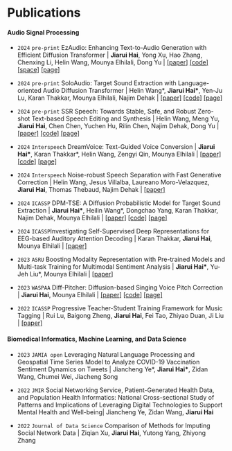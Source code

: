 
# Publications

#### Audio Signal Processing
- ``2024`` ``pre-print`` EzAudio: Enhancing Text-to-Audio Generation with Efficient Diffusion Transformer \| **Jiarui Hai**, Yong Xu, Hao Zhang, Chenxing Li, Helin Wang, Mounya Elhilali, Dong Yu \| [[paper]](https://arxiv.org/pdf/2409.10819) [[code]](https://github.com/haidog-yaqub/EzAudio) [[space]](https://huggingface.co/spaces/OpenSound/EzAudio) [[page]](https://haidog-yaqub.github.io/EzAudio-Page/)

- ``2024`` ``pre-print`` SoloAudio: Target Sound Extraction with Language-oriented Audio Diffusion Transformer \| Helin Wang*, **Jiarui Hai\***, Yen-Ju Lu, Karan Thakkar, Mounya Elhilali, Najim Dehak \| [[paper]](https://www.arxiv.org/pdf/2409.08425) [[code]](https://github.com/WangHelin1997/SoloAudio) [[page]](https://wanghelin1997.github.io/SoloAudio-Demo/)

- ``2024`` ``pre-print`` SSR Speech: Towards Stable, Safe, and Robust Zero-shot Text-based Speech Editing and Synthesis \| Helin Wang, Meng Yu, **Jiarui Hai**, Chen Chen, Yuchen Hu, Rilin Chen, Najim Dehak, Dong Yu  \| [[paper]](https://arxiv.org/pdf/2409.07556) [[code]](https://github.com/WangHelin1997/SSR-Speech) [[page]](https://wanghelin1997.github.io/SSR-Speech-Demo/)

- ``2024`` ``Interspeech`` DreamVoice: Text-Guided Voice Conversion \| **Jiarui Hai\***, Karan Thakkar*, Helin Wang, Zengyi Qin, Mounya Elhilali \| [[paper]](https://arxiv.org/pdf/2406.16314) [[code]](https://github.com/myshell-ai/DreamVoice) [[page]](https://research.myshell.ai/dreamvoice)

- ``2024`` ``Interspeech`` Noise-robust Speech Separation with Fast Generative Correction \| Helin Wang, Jesus Villalba, Laureano Moro-Velazquez, **Jiarui Hai**, Thomas Thebaud, Najim Dehak \| [[paper]](https://www.arxiv.org/abs/2406.07461)

- ``2024`` ``ICASSP`` DPM-TSE: A Diffusion Probabilistic Model for Target Sound Extraction \|  **Jiarui Hai\***, Heilin Wang\*, Dongchao Yang, Karan Thakkar, Najim Dehak, Mounya Elhilali \| [[paper]](https://arxiv.org/pdf/2406.16314) [[code]](https://github.com/haidog-yaqub/DPMTSE/tree/main) [[page]](https://jhu-lcap.github.io/DPM-TSE/) 

- ``2024`` ``ICASSP``Investigating Self-Supervised Deep Representations for EEG-based Auditory Attention Decoding \| Karan Thakkar, **Jiarui Hai**, Mounya Elhilali \| [[paper]](https://arxiv.org/abs/2311.00814) 

- ``2023`` ``ASRU`` Boosting Modality Representation with Pre-trained Models and Multi-task Training for Multimodal Sentiment Analysis \|  **Jiarui Hai\***, Yu-Jeh Liu\*, Mounya Elhilali \| [[paper]](https://ieeexplore.ieee.org/document/10389694)

- ``2023`` ``WASPAA`` Diff-Pitcher: Diffusion-based Singing Voice Pitch Correction \| **Jiarui Hai**, Mounya Elhilali \|  [[paper]](https://ieeexplore.ieee.org/abstract/document/10248127) [[code]](https://github.com/haidog-yaqub/DiffPitcher) [[page]](https://jhu-lcap.github.io/Diff-Pitcher/)

- ``2022`` ``ICASSP`` Progressive Teacher-Student Training Framework for Music Tagging \| Rui Lu, Baigong Zheng, **Jiarui Hai**, Fei Tao, Zhiyao Duan, Ji Liu \| [[paper]](https://ieeexplore.ieee.org/document/9747342) 

#### Biomedical Informatics, Machine Learning, and Data Science
- ``2023`` ``JAMIA open`` Leveraging Natural Language Processing and Geospatial Time Series Model to Analyze COVID-19 Vaccination Sentiment Dynamics on Tweets \| Jiancheng Ye\*, **Jiarui Hai\***, Zidan Wang, Chumei Wei, Jiacheng Song

- ``2022`` ``JMIR`` Social Networking Service, Patient-Generated Health Data, and Population Health Informatics: National Cross-sectional Study of Patterns and Implications of Leveraging Digital Technologies to Support Mental Health and Well-being\| Jiancheng Ye, Zidan Wang, **Jiarui Hai**

- ``2022`` ``Journal of Data Science`` Comparison of Methods for Imputing Social Network Data \| Ziqian Xu, **Jiarui Hai**, Yutong Yang, Zhiyong Zhang
